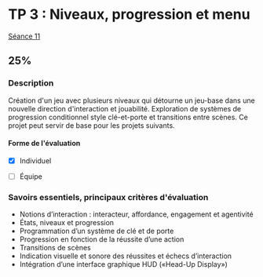 # TP 3 : Niveaux, progression et menu

[Séance 11](../../../01-deroulement/11/)

## 25%

### Description

Création d'un jeu avec plusieurs niveaux qui détourne un jeu-base dans une nouvelle direction d'interaction et jouabilité. Exploration de systèmes de progression conditionnel style clé-et-porte et transitions entre scènes. Ce projet peut servir de base pour les projets suivants. 

#### Forme de l'évaluation

* [x] Individuel
* [ ] Équipe


### Savoirs essentiels, principaux critères d'évaluation

- Notions d’interaction : interacteur, affordance, engagement et agentivité
- États, niveaux et progression
- Programmation d’un système de clé et de porte
- Progression en fonction de la réussite d’une action
- Transitions de scènes
- Indication visuelle et sonore des réussites et échecs d’interaction
- Intégration d’une interface graphique HUD («Head-Up Display»)
